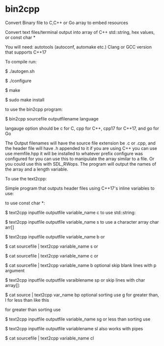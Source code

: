 # bin2cpp

Convert Binary file to C,C++ or Go array to embed resources

Convert text files/terminal output into array of C++ std::string, hex values, or const char *

You will need: autotools (autoconf, automake etc.)
Clang or GCC version that supports C++17

To compile run:


$ ./autogen.sh

$ ./configure

$ make

$ sudo make install


to use the bin2cpp  program:

$ bin2cpp sourcefile outputfilename language

langauge option should be c for C, cpp for C++, cpp17 for C++17, and go for Go 


The Output filenames will have the source file extension be .c or .cpp, and the header file will have .h appended to it if you are using C++ you can use use memfile.hpp it will be installed to whatever prefix configure was configured for you can use this to manipulate the array similar to a
file. Or you could use this with SDL_RWops. The program will output the names of the array and a length variable.


To use the text2cpp:

Simple program that outputs header files using C++17's inline variables to use:

to use const char *:

$ text2cpp inputfile outputfile variable_name c
to use std::string:

$ text2cpp inputfile outputfile variable_name s
to use a character array char arr[]

$ text2cpp inputfile outputfile variable_name b
or

$ cat sourcefile  | text2cpp variable_name s
or

$ cat sourcefile  | text2cpp variable_name c
or

$ cat sourcefile | text2cpp variable_name b
optional skip blank lines with p argument

$ text2cpp inputfile outputfile varaiblename sp
or skip lines with char array[]:

$ cat source | text2cpp var_name bp
optional sorting use g for greater than, l for less than like this

for greater than sorting use

$ text2cpp inputfile outputfile variable_name sg
or less than sorting use

$ text2cpp inputfile outputfile variablename sl
also works with pipes

$ cat sourcefile | text2cpp variable_name cl
